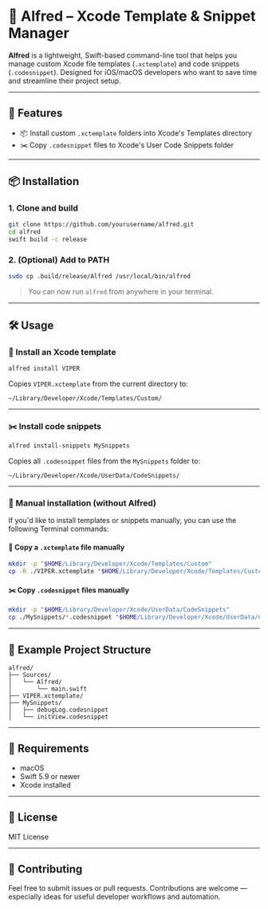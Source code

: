 # 🧰 Alfred – Xcode Template & Snippet Manager

**Alfred** is a lightweight, Swift-based command-line tool that helps you manage custom Xcode file templates (`.xctemplate`) and code snippets (`.codesnippet`). Designed for iOS/macOS developers who want to save time and streamline their project setup.

---

## 🚀 Features

- 📦 Install custom `.xctemplate` folders into Xcode's Templates directory  
- ✂️ Copy `.codesnippet` files to Xcode's User Code Snippets folder  

---

## 📦 Installation

### 1. Clone and build

```bash
git clone https://github.com/yourusername/alfred.git
cd alfred
swift build -c release
```

### 2. (Optional) Add to PATH

```bash
sudo cp .build/release/Alfred /usr/local/bin/alfred
```

> You can now run `alfred` from anywhere in your terminal.

---

## 🛠️ Usage

### 📁 Install an Xcode template

```bash
alfred install VIPER
```

Copies `VIPER.xctemplate` from the current directory to:

```
~/Library/Developer/Xcode/Templates/Custom/
```

---

### ✂️ Install code snippets

```bash
alfred install-snippets MySnippets
```

Copies all `.codesnippet` files from the `MySnippets` folder to:

```
~/Library/Developer/Xcode/UserData/CodeSnippets/
```

---

### 🔧 Manual installation (without Alfred)

If you'd like to install templates or snippets manually, you can use the following Terminal commands:

#### 🧩 Copy a `.xctemplate` file manually

```bash
mkdir -p "$HOME/Library/Developer/Xcode/Templates/Custom"
cp -R ./VIPER.xctemplate "$HOME/Library/Developer/Xcode/Templates/Custom/"
```

#### ✂️ Copy `.codesnippet` files manually

```bash
mkdir -p "$HOME/Library/Developer/Xcode/UserData/CodeSnippets"
cp ./MySnippets/*.codesnippet "$HOME/Library/Developer/Xcode/UserData/CodeSnippets/"
```

---

## 📁 Example Project Structure

```
alfred/
├── Sources/
│   └── Alfred/
│       └── main.swift
├── VIPER.xctemplate/
├── MySnippets/
│   ├── debugLog.codesnippet
│   └── initView.codesnippet
```

---

## 🧰 Requirements

- macOS  
- Swift 5.9 or newer  
- Xcode installed  

---

## 📄 License

MIT License

---

## 🤝 Contributing

Feel free to submit issues or pull requests. Contributions are welcome — especially ideas for useful developer workflows and automation.
